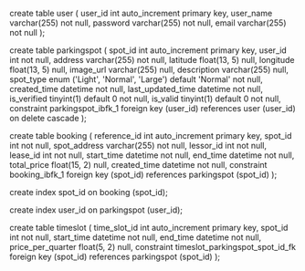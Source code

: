 create table user
(
user_id   int auto_increment
primary key,
user_name varchar(255) not null,
password  varchar(255) not null,
email     varchar(255) not null
);

create table parkingspot
(
spot_id           int auto_increment
primary key,
user_id           int                                                not null,
address           varchar(255)                                       not null,
latitude          float(13, 5)                                       null,
longitude         float(13, 5)                                       null,
image_url         varchar(255)                                       null,
description       varchar(255)                                       null,
spot_type         enum ('Light', 'Normal', 'Large') default 'Normal' not null,
created_time      datetime                                           not null,
last_updated_time datetime                                           not null,
is_verified       tinyint(1)                        default 0        not null,
is_valid          tinyint(1)                        default 0        not null,
constraint parkingspot_ibfk_1
foreign key (user_id) references user (user_id)
on delete cascade
);

create table booking
(
reference_id int auto_increment
primary key,
spot_id      int          not null,
spot_address varchar(255) not null,
lessor_id    int          not null,
lease_id     int          not null,
start_time   datetime     not null,
end_time     datetime     not null,
total_price  float(15, 2) null,
created_time datetime     not null,
constraint booking_ibfk_1
foreign key (spot_id) references parkingspot (spot_id)
);

create index spot_id
on booking (spot_id);

create index user_id
on parkingspot (user_id);

create table timeslot
(
time_slot_id      int auto_increment
primary key,
spot_id           int         not null,
start_time        datetime    not null,
end_time          datetime    not null,
price_per_quarter float(5, 2) null,
constraint timeslot_parkingspot_spot_id_fk
foreign key (spot_id) references parkingspot (spot_id)
);

